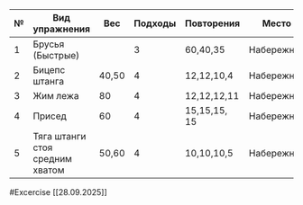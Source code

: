 
| №   | Вид упражнения                  | Вес   | Подходы | Повторения   | Место      |
| --- | ------------------------------- | ----- | ------- | ------------ | ---------- |
| 1   | Брусья (Быстрые)                |       | 3       | 60,40,35     | Набережная |
| 2   | Бицепс штанга                   | 40,50 | 4       | 12,12,10,4   | Набережная |
| 3   | Жим лежа                        | 80    | 4       | 12,12,12,11  | Набережная |
| 4   | Присед                          | 60    | 4       | 15,15,15, 15 | Набережная |
| 5   | Тяга штанги стоя средним хватом | 50,60 | 4       | 10,10,10,5   | Набережная |

#Excercise
[[28.09.2025]]